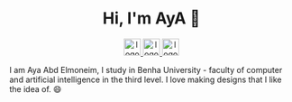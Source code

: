 <h1 align="center">Hi, I'm AyA 👋</h1>
<p  align="center">
    <a href="https://twitter.com/AyAAbdElmonei11"> 
        <img src="https://cdn-icons-png.flaticon.com/128/39/39552.png?uid=R52966343&ga=GA1.2.2080709370.1632748703" alt="logo twitter" style="width:30px">
    </a>
    <a href="https://www.linkedin.com/in/aya-abd-el-moneim-b75546221/"> 
        <img src="https://cdn-icons-png.flaticon.com/512/1076/1076992.png?w=740" alt="logo linkedin" style="width:30px">
    </a>
  <a href="https://www.facebook.com/aya.abdelmoneim.14/"> 
        <img src="https://cdn-icons-png.flaticon.com/512/37/37564.png?w=740" alt="logo facebook" style="width:30px">
    </a>
</p>

<p>I am Aya Abd Elmoneim, I study in Benha University - faculty of computer and artificial intelligence in the third level. I love making designs that I like the idea of. 😄</p>

